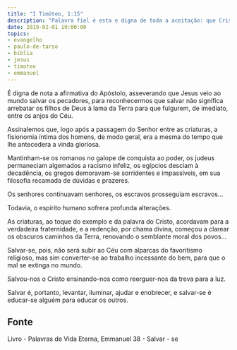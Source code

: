 ```yaml
---
title: "I Timóteo, 1:15"
description: "Palavra fiel é esta e digna de toda a aceitação: que Cristo Jesus veio ao mundo para salvar os pecadores..."
date: 2019-02-01 19:00:00
topics: 
- evangelho
- paulo-de-tarso
- biblia
- jesus
- timoteo
- emmanuel
---
```


É digna de nota a afirmativa do Apóstolo, asseverando que Jesus veio ao mundo
salvar os pecadores, para reconhecermos que salvar não significa arrebatar os filhos de
Deus à lama da Terra para que fulgurem, de imediato, entre os anjos do Céu.

Assinalemos que, logo após a passagem do Senhor entre as criaturas, a fisionomia
íntima dos homens, de modo geral, era a mesma do tempo que lhe antecedera a vinda
gloriosa.

Mantinham-se os romanos no galope de conquista ao poder, os judeus
permaneciam algemados a racismo infeliz, os egípcios desciam à decadência, os gregos
demoravam-se sorridentes e impassíveis, em sua filosofia recamada de dúvidas e
prazeres.

Os senhores continuavam senhores, os escravos prosseguiam escravos...

Todavia, o espírito humano sofrera profunda alterações.

As criaturas, ao toque do exemplo e da palavra do Cristo, acordavam para a
verdadeira fraternidade, e a redenção, por chama divina, começou a clarear os obscuros
caminhos da Terra, renovando o semblante moral dos povos...

Salvar-se, pois, não será subir ao Céu com alparcas do favoritismo religioso, mas
sim converter-se ao trabalho incessante do bem, para que o mal se extinga no mundo.

Salvou-nos o Cristo ensinando-nos como reerguer-nos da treva para a luz.

Salvar é, portanto, levantar, iluminar, ajudar e enobrecer, e salvar-se é educar-se alguém
para educar os outros.



## Fonte
Livro - Palavras de Vida Eterna, Emmanuel
38 - Salvar - se
